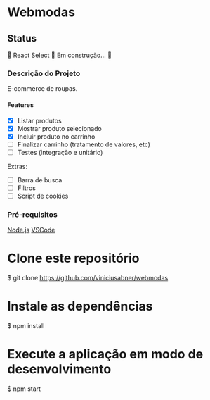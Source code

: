 # Webmodas

## Status

🚧 React Select 🚀 Em construção... 🚧

### Descrição do Projeto

E-commerce de roupas.

#### Features

- [x] Listar produtos
- [x] Mostrar produto selecionado
- [x] Incluir produto no carrinho
- [ ] Finalizar carrinho (tratamento de valores, etc)
- [ ] Testes (integração e unitário)

Extras:

- [ ] Barra de busca
- [ ] Filtros
- [ ] Script de cookies

### Pré-requisitos

[Node.js](https://nodejs.org/en/)
[VSCode](https://code.visualstudio.com/)

# Clone este repositório

$ git clone <https://github.com/viniciusabner/webmodas>

# Instale as dependências

$ npm install

# Execute a aplicação em modo de desenvolvimento

$ npm start
